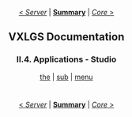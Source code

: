 <div align="center">

[< *Server*](2.3.server.md) | [**Summary**](0.0.index.md) | [*Core* >](3.1.core.md)

## VXLGS Documentation

### II.4. Applications - Studio

[the](2.4.studio.md#) | [sub](2.4.studio.md#) | [menu](2.4.studio.md#)

</div>

<div align="center">

#
[< *Server*](2.3.server.md) | [**Summary**](0.0.index.md) | [*Core* >](3.1.core.md)